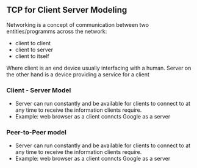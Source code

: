 <h2>TCP for Client Server Modeling</h2>

<p>Networking is a concept of communication between two entities/programms across the network:</p>
<ul>
  <li>client to client</li>
  <li>client to server</li>
  <li>client to itself</li>
</ul>
<p>Where client is an end device usually interfacing with a human. Server on the other hand is a device providing a service for a client</p>

<h3>Client - Server Model</h3>
<ul>
  <li>Server can run constantly and be available for clients to connect to at any time to receive the information clients require.</li>
  <li>Example: web browser as a client conncts Google as a server</li>
</ul>

<h3>Peer-to-Peer model</h3>
<ul>
  <li>Server can run constantly and be available for clients to connect to at any time to receive the information clients require.</li>
  <li>Example: web browser as a client conncts Google as a server</li>
</ul>
